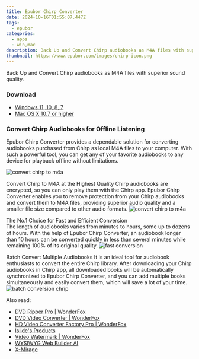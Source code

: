 ```yaml
---
title: Epubor Chirp Converter
date: 2024-10-16T01:55:07.447Z
tags: 
  - epubor
categories: 
  - apps
  - win,mac
description: Back Up and Convert Chirp audiobooks as M4A files with superior sound quality.
thumbnail: https://www.epubor.com/images/chirp-icon.png
---
```


Back Up and Convert Chirp audiobooks as M4A files with superior sound quality.

### Download

- [Windows 11, 10, 8, 7](https://secure.2checkout.com/order/checkout.php?QTY=1&AFFILIATE=108875&CART=1&CARD=2&DESIGN_TYPE=2&CURRENCY=USD&ORDERSTYLE=nLWooJa5iLg=&PAY_TYPE=PAYPAL&PRODS=45939627&OPTIONS45939627=LicenseALife)
- [Mac OS X 10.7 or higher](https://secure.2checkout.com/order/checkout.php?QTY=1&AFFILIATE=108875&CART=1&CARD=2&DESIGN_TYPE=2&CURRENCY=USD&ORDERSTYLE=nLWooJa5iLg=&PAY_TYPE=PAYPAL&PRODS=45939677&OPTIONS45939677=LicenseALife)

### Convert Chirp Audiobooks for Offline Listening

Epubor Chirp Converter provides a dependable solution for converting audiobooks purchased from Chirp as local M4A files to your computer. With such a powerful tool, you can get any of your favorite audiobooks to any device for playback offline without limitations.

![convert chirp to m4a](https://www.epubor.com/images/uppic/chirp-conversion-audiobooks.png)

Convert Chirp to M4A at the Highest Quality Chirp audiobooks are encrypted, so you can only play them with the Chirp app. Epubor Chirp Converter enables you to remove protection from your Chirp audiobooks and convert them to M4A files, providing superior audio quality and a smaller file size compared to other audio formats. ![convert chirp to m4a](https://www.epubor.com/images/uppic/convert-chirp-to-m4a.png)

The No.1 Choice for Fast and Efficient Conversion  
The length of audiobooks varies from minutes to hours, some up to dozens of hours. With the help of Epubor Chirp Converter, an audiobook longer than 10 hours can be converted quickly in less than several minutes while remaining 100% of its original quality. ![fast conversion](https://www.epubor.com/images/uppic/fast-conversion-speed-kobo.png)

Batch Convert Multiple Audiobooks It is an ideal tool for audiobook enthusiasts to convert the entire Chirp library. After downloading your Chirp audiobooks in Chirp app, all downloaded books will be automatically synchronized to Epubor Chirp Converter, and you can add multiple books simultaneously and easily convert them, which will save a lot of your time. ![batch conversion chrip](https://www.epubor.com/images/uppic/batch-convert-chirp.png)

<ins class="adsbygoogle"
      style="display:block"
      data-ad-client="ca-pub-7571918770474297"
      data-ad-slot="8358498916"
      data-ad-format="auto"
      data-full-width-responsive="true"></ins>

<span class="atpl-alsoreadstyle">Also read:</span>
<div><ul>
<li><a href="https://tools.techidaily.com/videoconverterfactory/dvd-ripper/"><u>DVD Ripper Pro | WonderFox</u></a></li>
<li><a href="https://tools.techidaily.com/videoconverterfactory/dvd-video-converter/"><u>DVD Video Converter | WonderFox</u></a></li>
<li><a href="https://tools.techidaily.com/videoconverterfactory/hd-video-converter/"><u>HD Video Converter Factory Pro | WonderFox</u></a></li>
<li><a href="https://tools.techidaily.com/islide/products/"><u>Islide's Products</u></a></li>
<li><a href="https://tools.techidaily.com/videoconverterfactory/video-watermark/"><u>Video Watermark | WonderFox</u></a></li>
<li><a href="https://tools.techidaily.com/wysiwygwebbuilder/download/"><u>WYSIWYG Web Builder AI</u></a></li>
<li><a href="https://tools.techidaily.com/x-mirage/download/"><u>X-Mirage</u></a></li>
</ul></div>

